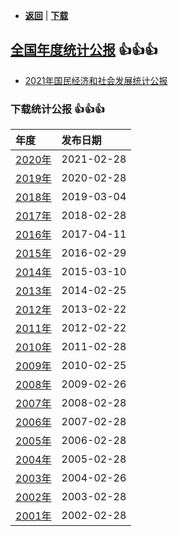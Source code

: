-  [**返回**](../README.md)  | [**下载**](./data.md)  
## [全国年度统计公报](http://www.stats.gov.cn/tjsj/tjgb/ndtjgb/) :+1::+1::+1:
- [2021年国民经济和社会发展统计公报](http://www.stats.gov.cn/tjsj/zxfb/202202/t20220227_1827960.html)

### 下载统计公报 :+1::+1::+1:

|年度|发布日期|
|:----|:----|
|[2020年](http:/www.stats.gov.cn/tjsj/zxfb/202102/t20210227_1814154.html)|2021-02-28
|[2019年](http:/www.stats.gov.cn/tjsj/zxfb/202002/t20200228_1728913.html)|2020-02-28
|[2018年](http:/www.stats.gov.cn/tjsj/zxfb/201902/t20190228_1651265.html)|2019-03-04
|[2017年](http:/www.stats.gov.cn/tjsj/zxfb/201802/t20180228_1585631.html)|2018-02-28
|[2016年](http:/www.stats.gov.cn/tjsj/zxfb/201702/t20170228_1467424.html)|2017-04-11
|[2015年](http:/www.stats.gov.cn/tjsj/zxfb/201602/t20160229_1323991.html)|2016-02-29
|[2014年](http:/www.stats.gov.cn/tjsj/zxfb/201502/t20150226_685799.html)|2015-03-10
|[2013年](http:/www.stats.gov.cn/tjsj/zxfb/201402/t20140224_514970.html)|2014-02-25
|[2012年](http:/www.stats.gov.cn/qgndtjgb/201302/t20130221_30027.html)|2013-02-22
|[2011年](http:/www.stats.gov.cn/qgndtjgb/201202/t20120222_30026.html)|2012-02-22
|[2010年](http:/www.stats.gov.cn/qgndtjgb/201102/t20110228_30025.html)|2011-02-28
|[2009年](http:/www.stats.gov.cn/qgndtjgb/201002/t20100225_30024.html)|2010-02-25
|[2008年](http:/www.stats.gov.cn/qgndtjgb/200902/t20090226_30023.html)|2009-02-26
|[2007年](http:/www.stats.gov.cn/qgndtjgb/200802/t20080228_30022.html)|2008-02-28
|[2006年](http:/www.stats.gov.cn/qgndtjgb/200702/t20070228_30021.html)|2007-02-28
|[2005年](http:/www.stats.gov.cn/qgndtjgb/200602/t20060227_30019.html)|2006-02-28
|[2004年](http:/www.stats.gov.cn/qgndtjgb/200502/t20050228_30018.html)|2005-02-28
|[2003年](http:/www.stats.gov.cn/qgndtjgb/200402/t20040226_30017.html)|2004-02-26
|[2002年](http:/www.stats.gov.cn/qgndtjgb/200302/t20030228_30016.html)|2003-02-28
|[2001年](http:/www.stats.gov.cn/qgndtjgb/200203/t20020331_30015.html)|2002-02-28